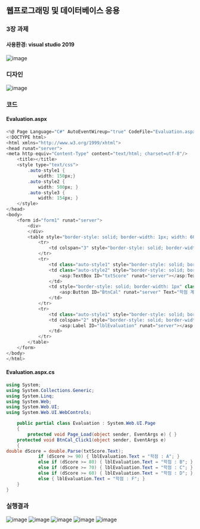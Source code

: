## 웹프로그래밍 및 데이터베이스 응용
### 3장 과제
#### 사용환경: visual studio 2019
![image](https://github.com/gryrryfh/web-programming/assets/50912987/c25b4892-2fc1-4dc7-8684-9a1cb342472f)
### 디자인
![image](https://github.com/gryrryfh/web-programming/assets/50912987/394b0796-3601-4b99-a26f-5d9fd1f58d8e)
### 코드
#### Evaluation.aspx
```c#
<%@ Page Language="C#" AutoEventWireup="true" CodeFile="Evaluation.aspx.cs" Inherits="Evaluation" %>
<!DOCTYPE html>
<html xmlns="http://www.w3.org/1999/xhtml">
<head runat="server">
<meta http-equiv="Content-Type" content="text/html; charset=utf-8"/>
    <title></title>
    <style type="text/css">
        .auto-style1 {
            width: 150px;}
        .auto-style2 {
            width: 500px; }
        .auto-style3 {
            width: 154px; }
    </style>
</head>
<body>
    <form id="form1" runat="server">
        <div>
        </div>
        <table style="border-style: solid; border-width: 1px; width: 600px; height: 210px; border-collapse: collapse; text-align: center;">
            <tr>
                <td colspan="3" style="border-style: solid; border-width: 1px">학점 계산</td>
            </tr>
            <tr>
                <td class="auto-style1" style="border-style: solid; border-width: 1px">평점</td>
                <td class="auto-style2" style="border-style: solid; border-width: 1px">
                    <asp:TextBox ID="txtScore" runat="server"></asp:TextBox>
                </td>
                <td style="border-style: solid; border-width: 1px" class="auto-style3">
                    <asp:Button ID="BtnCal" runat="server" Text="학점 계산" OnClick="BtnCal_Click1" />
                </td>
            </tr>
            <tr>
                <td class="auto-style1" style="border-style: solid; border-width: 1px">학점</td>
                <td colspan="2" style="border-style: solid; border-width: 1px">
                    <asp:Label ID="lblEvaluation" runat="server"></asp:Label>
                </td>
            </tr>
        </table>
    </form>
</body>
</html>
```
#### Evaluation.aspx.cs
``` c#
using System;
using System.Collections.Generic;
using System.Linq;
using System.Web;
using System.Web.UI;
using System.Web.UI.WebControls;

    public partial class Evaluation : System.Web.UI.Page
    {
        protected void Page_Load(object sender, EventArgs e) { }
    protected void BtnCal_Click1(object sender, EventArgs e)
    {
double dScore = double.Parse(txtScore.Text);
            if (dScore >= 90) { lblEvaluation.Text = "학점 : A"; }
            else if (dScore >= 80) { lblEvaluation.Text = "학점 : B"; }
            else if (dScore >= 70) { lblEvaluation.Text = "학점 : C"; }
            else if (dScore >= 60) { lblEvaluation.Text = "학점 : D"; }
            else { lblEvaluation.Text = "학점 : F"; }
    }
}
```
### 실행결과
![image](https://github.com/gryrryfh/web-programming/assets/50912987/2eff1ce0-32ba-4b0d-b935-941cf3951c42)
![image](https://github.com/gryrryfh/web-programming/assets/50912987/cb3722ee-7e1c-4c8c-a7c7-2175fb676543)
![image](https://github.com/gryrryfh/web-programming/assets/50912987/961e28a6-135e-49a5-9e8a-8984bf652bcf)
![image](https://github.com/gryrryfh/web-programming/assets/50912987/5b545c7b-039f-44f1-9e8b-928bfb563096)
![image](https://github.com/gryrryfh/web-programming/assets/50912987/52fafe49-54ba-4022-b732-0ee7efe11c07)

